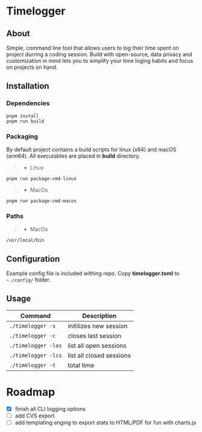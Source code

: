 # Timelogger

## About

Simple, command line tool that allows users to log their time spent on project durring a coding session.
Build with open-source, data privacy and customization in mind lets you to simplify your time loging habits and focus on projects on hand.

## Installation

### Dependencies

```
pnpm install
pnpm run build
```

### Packaging

By default project contains a build scripts for linux (x64) and macOS (arm64).
All executables are placed in **build** directory.

> -   Linux

```
pnpm run package-cmd-linux
```

> -   MacOs

```
pnpm run package-cmd-macos
```

### Paths

> -   MacOs

```
/usr/local/bin
```

## Configuration

Example config file is included withing repo.
Copy **timelogger.toml** to `~./config/` folder.

## Usage

| Command             | Description              |
| ------------------- | ------------------------ |
| `./timelogger -s`   | initilizes new session   |
| `./timelogger -c`   | closes last session      |
| `./timelogger -los` | list all open sessions   |
| `./timelogger -lcs` | list all closed sessions |
| `./timelogger -t`   | total time               |

# Roadmap

-   [x] finish all CLI logging options
-   [ ] add CVS export
-   [ ] add templating enging to export stats to HTML/PDF for fun with charts.js
